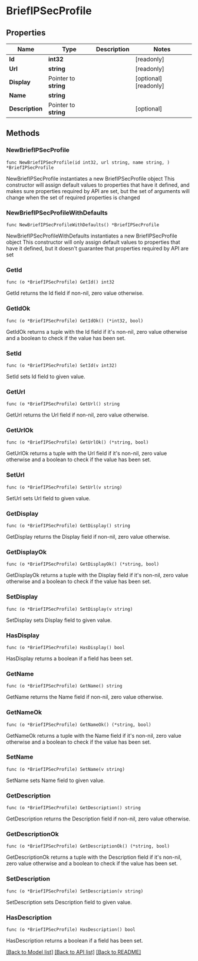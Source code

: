 # BriefIPSecProfile

## Properties

Name | Type | Description | Notes
------------ | ------------- | ------------- | -------------
**Id** | **int32** |  | [readonly] 
**Url** | **string** |  | [readonly] 
**Display** | Pointer to **string** |  | [optional] [readonly] 
**Name** | **string** |  | 
**Description** | Pointer to **string** |  | [optional] 

## Methods

### NewBriefIPSecProfile

`func NewBriefIPSecProfile(id int32, url string, name string, ) *BriefIPSecProfile`

NewBriefIPSecProfile instantiates a new BriefIPSecProfile object
This constructor will assign default values to properties that have it defined,
and makes sure properties required by API are set, but the set of arguments
will change when the set of required properties is changed

### NewBriefIPSecProfileWithDefaults

`func NewBriefIPSecProfileWithDefaults() *BriefIPSecProfile`

NewBriefIPSecProfileWithDefaults instantiates a new BriefIPSecProfile object
This constructor will only assign default values to properties that have it defined,
but it doesn't guarantee that properties required by API are set

### GetId

`func (o *BriefIPSecProfile) GetId() int32`

GetId returns the Id field if non-nil, zero value otherwise.

### GetIdOk

`func (o *BriefIPSecProfile) GetIdOk() (*int32, bool)`

GetIdOk returns a tuple with the Id field if it's non-nil, zero value otherwise
and a boolean to check if the value has been set.

### SetId

`func (o *BriefIPSecProfile) SetId(v int32)`

SetId sets Id field to given value.


### GetUrl

`func (o *BriefIPSecProfile) GetUrl() string`

GetUrl returns the Url field if non-nil, zero value otherwise.

### GetUrlOk

`func (o *BriefIPSecProfile) GetUrlOk() (*string, bool)`

GetUrlOk returns a tuple with the Url field if it's non-nil, zero value otherwise
and a boolean to check if the value has been set.

### SetUrl

`func (o *BriefIPSecProfile) SetUrl(v string)`

SetUrl sets Url field to given value.


### GetDisplay

`func (o *BriefIPSecProfile) GetDisplay() string`

GetDisplay returns the Display field if non-nil, zero value otherwise.

### GetDisplayOk

`func (o *BriefIPSecProfile) GetDisplayOk() (*string, bool)`

GetDisplayOk returns a tuple with the Display field if it's non-nil, zero value otherwise
and a boolean to check if the value has been set.

### SetDisplay

`func (o *BriefIPSecProfile) SetDisplay(v string)`

SetDisplay sets Display field to given value.

### HasDisplay

`func (o *BriefIPSecProfile) HasDisplay() bool`

HasDisplay returns a boolean if a field has been set.

### GetName

`func (o *BriefIPSecProfile) GetName() string`

GetName returns the Name field if non-nil, zero value otherwise.

### GetNameOk

`func (o *BriefIPSecProfile) GetNameOk() (*string, bool)`

GetNameOk returns a tuple with the Name field if it's non-nil, zero value otherwise
and a boolean to check if the value has been set.

### SetName

`func (o *BriefIPSecProfile) SetName(v string)`

SetName sets Name field to given value.


### GetDescription

`func (o *BriefIPSecProfile) GetDescription() string`

GetDescription returns the Description field if non-nil, zero value otherwise.

### GetDescriptionOk

`func (o *BriefIPSecProfile) GetDescriptionOk() (*string, bool)`

GetDescriptionOk returns a tuple with the Description field if it's non-nil, zero value otherwise
and a boolean to check if the value has been set.

### SetDescription

`func (o *BriefIPSecProfile) SetDescription(v string)`

SetDescription sets Description field to given value.

### HasDescription

`func (o *BriefIPSecProfile) HasDescription() bool`

HasDescription returns a boolean if a field has been set.


[[Back to Model list]](../README.md#documentation-for-models) [[Back to API list]](../README.md#documentation-for-api-endpoints) [[Back to README]](../README.md)


